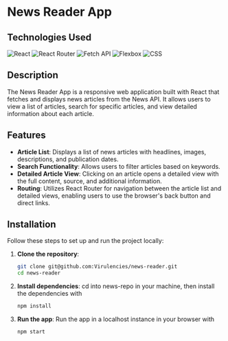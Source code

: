 # News Reader App

## Technologies Used
![React](https://img.shields.io/badge/-React-61DAFB?logo=react&logoColor=white&style=flat-square)
![React Router](https://img.shields.io/badge/-React%20Router-CA4245?logo=react-router&logoColor=white&style=flat-square)
![Fetch API](https://img.shields.io/badge/-Fetch%20API-333333?logo=javascript&logoColor=white&style=flat-square)
![Flexbox](https://img.shields.io/badge/-Flexbox-1572B6?logo=css3&logoColor=white&style=flat-square)
![CSS](https://img.shields.io/badge/-CSS-1572B6?logo=css3&logoColor=white&style=flat-square)

## Description

The News Reader App is a responsive web application built with React that fetches and displays news articles from the News API. It allows users to view a list of articles, search for specific articles, and view detailed information about each article.

## Features

- **Article List**: Displays a list of news articles with headlines, images, descriptions, and publication dates.
- **Search Functionality**: Allows users to filter articles based on keywords.
- **Detailed Article View**: Clicking on an article opens a detailed view with the full content, source, and additional information.
- **Routing**: Utilizes React Router for navigation between the article list and detailed views, enabling users to use the browser's back button and direct links.

## Installation

Follow these steps to set up and run the project locally:

1. **Clone the repository**:
   ```sh
   git clone git@github.com:Virulencies/news-reader.git
   cd news-reader

2. **Install dependencies**:
   cd into news-repo in your machine, then install the dependencies with 
   ```sh
   npm install

3. **Run the app**:
   Run the app in a localhost instance in your browser with
   ```sh
   npm start
   
   
